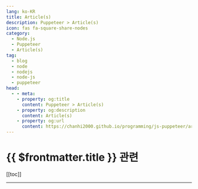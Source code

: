 ```yaml
---
lang: ko-KR
title: Article(s)
description: Puppeteer > Article(s)
icon: fas fa-square-share-nodes
category:
  - Node.js 
  - Puppeteer
  - Article(s)
tag: 
  - blog
  - node
  - nodejs
  - node-js
  - puppeteer
head:
  - - meta:
    - property: og:title
      content: Puppeteer > Article(s)
    - property: og:description
      content: Article(s)
    - property: og:url
      content: https://chanhi2000.github.io/programming/js-puppeteer/articles/
---
```


# {{ $frontmatter.title }} 관련

[[toc]]

---

<TagLinks />